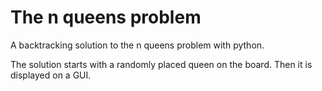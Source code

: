 # The n queens problem

A backtracking solution to the n queens problem with python.

The solution starts with a randomly placed queen on the board.
Then it is displayed on a GUI.
